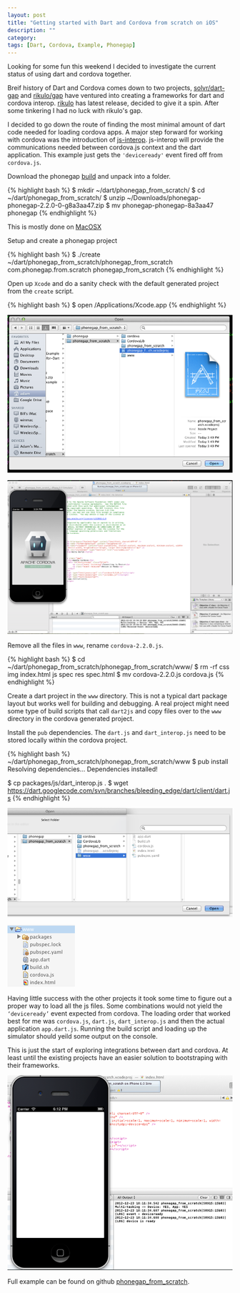 ```yaml
---
layout: post
title: "Getting started with Dart and Cordova from scratch on iOS"
description: ""
category:
tags: [Dart, Cordova, Example, Phonegap]
---
```


Looking for some fun this weekend I decided to investigate the current status of using dart and cordova together.

Breif history of Dart and Cordova comes down to two projects, [solvr/dart-gap](https://github.com/Solvr/dart-gap) and [rikulo/gap](https://github.com/rikulo/gap) have ventured into creating a frameworks for dart and cordova interop. [rikulo](http://rikulo.org/) has latest release, decided to give it a spin. After some tinkering I had no luck with rikulo's gap.

I decided to go down the route of finding the most minimal amount of dart code needed for loading cordova apps. A major step forward for working with cordova was the introduction of [js-interop](https://github.com/dart-lang/js-interop). js-interop will provide the communications needed between cordova.js context and the dart application. This example just gets the `'deviceready'` event fired off from `cordova.js`. 

Download the phonegap [build](http://phonegap.com/download) and unpack into a folder.

{% highlight bash %}
$ mkdir ~/dart/phonegap_from_scratch/
$ cd ~/dart/phonegap_from_scratch/
$ unzip ~/Downloads/phonegap-phonegap-2.2.0-0-g8a3aa47.zip
$ mv phonegap-phonegap-8a3aa47 phonegap
{% endhighlight %}

This is mostly done on [MacOSX](http://docs.phonegap.com/en/2.2.0/guide_getting-started_ios_index.md.html#Getting%20Started%20with%20iOS)

Setup and create a phonegap project

{% highlight bash %}
$ ./create ~/dart/phonegap_from_scratch/phonegap_from_scratch com.phonegap.from.scratch phonegap_from_scratch
{% endhighlight %}

Open up `Xcode` and do a sanity check with the default generated project from the `create` script.

{% highlight bash %}
$ open /Applications/Xcode.app
{% endhighlight %}

[![open_project_dialog](/images/2012-12-23-phonegap-from-scratch-images/open_project_dialog.png)](/images/2012-12-23-phonegap-from-scratch-images/open_project_dialog.png)

[![sanity_check](/images/2012-12-23-phonegap-from-scratch-images/sanity_check.png)](/images/2012-12-23-phonegap-from-scratch-images/sanity_check.png)

Remove all the files in `www`, rename `cordova-2.2.0.js`.

{% highlight bash %}
$ cd ~/dart/phonegap_from_scratch/phonegap_from_scratch/www/
$ rm -rf css img index.html js spec res spec.html
$ mv cordova-2.2.0.js cordova.js
{% endhighlight %}

Create a dart project in the `www` directory. This is not a typical dart package layout but works well for building and debugging. A real project might need some type of build scripts that call `dart2js` and copy files over to the `www` directory in the cordova generated project.

<script src="https://gist.github.com/4366847.js"><!-- gist --></script>

<script src="https://gist.github.com/4366855.js"><!-- gist --></script>

<script src="https://gist.github.com/4366906.js"><!-- gist --></script>

<script src="https://gist.github.com/4367140.js"><!-- gist --></script>

Install the `pub` dependencies. The `dart.js` and `dart_interop.js` need to be stored locally within the cordova project.

{% highlight bash %}
~/dart/phonegap_from_scratch/phonegap_from_scratch/www
$ pub install
Resolving dependencies...
Dependencies installed!

$ cp packages/js/dart_interop.js .
$ wget https://dart.googlecode.com/svn/branches/bleeding_edge/dart/client/dart.js
{% endhighlight %}

[![opening_dart_editor](/images/2012-12-23-phonegap-from-scratch-images/opening_dart_editor.png)](/images/2012-12-23-phonegap-from-scratch-images/opening_dart_editor.png)

[![dart_project_layout](/images/2012-12-23-phonegap-from-scratch-images/dart_project_layout.png)](/images/2012-12-23-phonegap-from-scratch-images/dart_project_layout.png)

Having little success with the other projects it took some time to figure out a proper way to load all the js files. Some combinations would not yield the `‘deviceready’` event expected from cordova. The loading order that worked best for me was `cordova.js`, `dart.js`, `dart_interop.js` and then the actual application `app.dart.js`. Running the build script and loading up the simulator should yeild some output on the console.

This is just the start of exploring integrations between dart and cordova. At least until the existing projects have an easier solution to bootstraping with their frameworks.

[![most_minimal_event_deviceready](/images/2012-12-23-phonegap-from-scratch-images/most_minimal_event_deviceready.png)](/images/2012-12-23-phonegap-from-scratch-images/most_minimal_event_deviceready.png)

Full example can be found on github [phonegap_from_scratch](https://github.com/financeCoding/phonegap_from_scratch).
